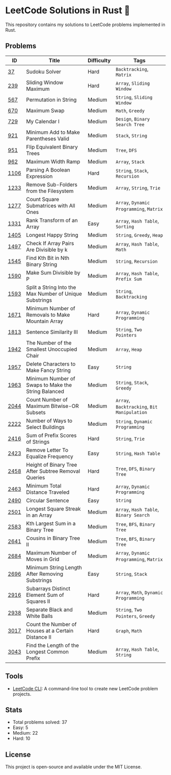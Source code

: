 # LeetCode Solutions in Rust 🦀

This repository contains my solutions to LeetCode problems implemented in Rust.

## Problems

| ID | Title | Difficulty | Tags |
|----|-------|------------|------|
| [37](./id_37/) | Sudoku Solver | Hard | `Backtracking`, `Matrix` |
| [239](./id_239/) | Sliding Window Maximum | Hard | `Array`, `Sliding Window` |
| [567](./id_567/) | Permutation in String | Medium | `String`, `Sliding Window` |
| [670](./id_670/) | Maximum Swap | Medium | `Math`, `Greedy` |
| [729](./id_729/) | My Calendar I | Medium | `Design`, `Binary Search Tree` |
| [921](./id_921/) | Minimum Add to Make Parentheses Valid | Medium | `Stack`, `String` |
| [951](./id_951/) | Flip Equivalent Binary Trees | Medium | `Tree`, `DFS` |
| [962](./id_962/) | Maximum Width Ramp | Medium | `Array`, `Stack` |
| [1106](./id_1106/) | Parsing A Boolean Expression | Hard | `String`, `Stack`, `Recursion` |
| [1233](./id_1233/) | Remove Sub-Folders from the Filesystem | Medium | `Array`, `String`, `Trie` |
| [1277](./id_1277/) | Count Square Submatrices with All Ones | Medium | `Array`, `Dynamic Programming`, `Matrix` |
| [1331](./id_1331/) | Rank Transform of an Array | Easy | `Array`, `Hash Table`, `Sorting` |
| [1405](./id_1405/) | Longest Happy String | Medium | `String`, `Greedy`, `Heap` |
| [1497](./id_1497/) | Check If Array Pairs Are Divisible by k | Medium | `Array`, `Hash Table`, `Math` |
| [1545](./id_1545/) | Find Kth Bit in Nth Binary String | Medium | `String`, `Recursion` |
| [1590](./id_1590/) | Make Sum Divisible by P | Medium | `Array`, `Hash Table`, `Prefix Sum` |
| [1593](./id_1593/) | Split a String Into the Max Number of Unique Substrings | Medium | `String`, `Backtracking` |
| [1671](./id_1671/) | Minimum Number of Removals to Make Mountain Array | Hard | `Array`, `Dynamic Programming` |
| [1813](./id_1813/) | Sentence Similarity III | Medium | `String`, `Two Pointers` |
| [1942](./id_1942/) | The Number of the Smallest Unoccupied Chair | Medium | `Array`, `Heap` |
| [1957](./id_1957/) | Delete Characters to Make Fancy String | Easy | `String` |
| [1963](./id_1963/) | Minimum Number of Swaps to Make the String Balanced | Medium | `String`, `Stack`, `Greedy` |
| [2044](./id_2044/) | Count Number of Maximum Bitwise-OR Subsets | Medium | `Array`, `Backtracking`, `Bit Manipulation` |
| [2222](./id_2222/) | Number of Ways to Select Buildings | Medium | `String`, `Dynamic Programming` |
| [2416](./id_2416/) | Sum of Prefix Scores of Strings | Hard | `String`, `Trie` |
| [2423](./id_2423/) | Remove Letter To Equalize Frequency | Easy | `String`, `Hash Table` |
| [2458](./id_2458/) | Height of Binary Tree After Subtree Removal Queries | Hard | `Tree`, `DFS`, `Binary Tree` |
| [2463](./id_2463/) | Minimum Total Distance Traveled | Hard | `Array`, `Dynamic Programming` |
| [2490](./id_2490/) | Circular Sentence | Easy | `String` |
| [2501](./id_2501/) | Longest Square Streak in an Array | Medium | `Array`, `Hash Table`, `Binary Search` |
| [2583](./id_2583/) | Kth Largest Sum in a Binary Tree | Medium | `Tree`, `BFS`, `Binary Tree` |
| [2641](./id_2641/) | Cousins in Binary Tree II | Medium | `Tree`, `BFS`, `Binary Tree` |
| [2684](./id_2684/) | Maximum Number of Moves in Grid | Medium | `Array`, `Dynamic Programming`, `Matrix` |
| [2696](./id_2696/) | Minimum String Length After Removing Substrings | Easy | `String`, `Stack` |
| [2916](./id_2916/) | Subarrays Distinct Element Sum of Squares II | Hard | `Array`, `Math`, `Dynamic Programming` |
| [2938](./id_2938/) | Separate Black and White Balls | Medium | `String`, `Two Pointers`, `Greedy` |
| [3017](./id_3017/) | Count the Number of Houses at a Certain Distance II | Hard | `Graph`, `Math` |
| [3043](./id_3043/) | Find the Length of the Longest Common Prefix | Medium | `Array`, `Hash Table`, `String` |

## Tools

- [LeetCode CLI](./leetcode_cli/): A command-line tool to create new LeetCode problem projects.

## Stats

- Total problems solved: 37
- Easy: 5
- Medium: 22
- Hard: 10

## License

This project is open-source and available under the MIT License.
